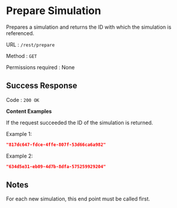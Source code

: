# Prepare Simulation
Prepares a simulation and returns the ID with which the simulation is referenced.

URL : `/rest/prepare`

Method : `GET`

Permissions required : None

## Success Response
Code : `200 OK`

**Content Examples**

If the request succeeded the ID of the simulation is returned.

Example 1:

```json
"817dc647-fdce-4ffe-807f-53d66ca6a982"
```

Example 2:

```json
"634d5e31-eb09-4d7b-8dfa-575259929204"
```

## Notes
For each new simulation, this end point must be called first.